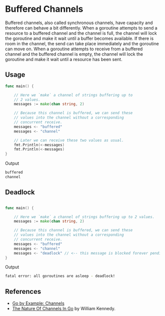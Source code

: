 # Buffered Channels
Buffered channels, also called synchronous channels, have capacity and therefore can behave a bit differently. When a goroutine attempts to send a resource to a buffered channel and the channel is full, the channel will lock the goroutine and make it wait until a buffer becomes available. If there is room in the channel, the send can take place immediately and the goroutine can move on. When a goroutine attempts to receive from a buffered channel and the buffered channel is empty, the channel will lock the goroutine and make it wait until a resource has been sent.

## Usage

```go
func main() {

    // Here we `make` a channel of strings buffering up to
    // 2 values.
    messages := make(chan string, 2)

    // Because this channel is buffered, we can send these
    // values into the channel without a corresponding
    // concurrent receive.
    messages <- "buffered"
    messages <- "channel"

    // Later we can receive these two values as usual.
    fmt.Println(<-messages)
    fmt.Println(<-messages)
}
```
Output 
```bash
buffered
channel
```

## Deadlock

```go

func main() {

    // Here we `make` a channel of strings buffering up to 2 values.
    messages := make(chan string, 2)

    // Because this channel is buffered, we can send these
    // values into the channel without a corresponding
    // concurrent receive.
    messages <- "buffered"
    messages <- "channel"
    messages <- "deadlock" // <-- this message is blocked forever pending to be written into the channel
}
```

Output 
```bash
fatal error: all goroutines are asleep - deadlock!
```

## References
- [Go by Example: Channels](https://gobyexample.com/channels)
- [The Nature Of Channels In Go](https://www.ardanlabs.com/blog/2014/02/the-nature-of-channels-in-go.html) by 
William Kennedy.